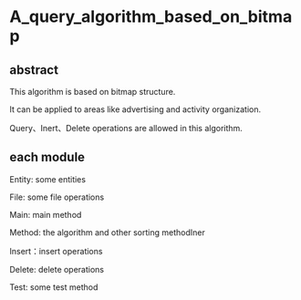 # A_query_algorithm_based_on_bitmap
## abstract 

This algorithm is based on bitmap structure.

It can be applied to areas like advertising and activity organization.

Query、Inert、Delete operations are allowed in this algorithm. 

## each module

Entity: some entities 

File: some file operations 

Main: main method

Method: the algorithm and other sorting methodIner

Insert：insert operations

Delete: delete operations

Test: some test method
 
